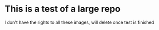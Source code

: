 # This is a test of a large repo
I don't have the rights to all these images, will delete once test is finished
